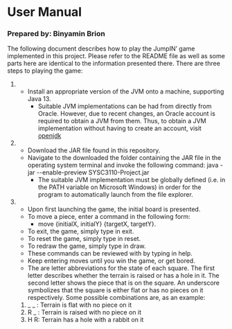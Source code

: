 # User Manual
### Prepared by: Binyamin Brion
The following document describes how to play the JumpIN’ game implemented in this project.
Please refer to the README file as well as some parts here are identical to the information presented there.
There are three steps to playing the game:

 1. 
	- Install an appropriate version of the JVM onto a machine, supporting Java 13.
		 - Suitable JVM implementations can be had from directly from Oracle. However, due to recent changes, an Oracle account is required to obtain a JVM from them. Thus, to obtain a JVM implementation without having to create an account, visit [openjdk](https://adoptopenjdk.net/)
 3.  
	- Download the JAR file found in this repository.
	-  Navigate to the downloaded the folder containing the JAR file in the operating system terminal and invoke the following command: java -jar --enable-preview SYSC3110-Project.jar	
		- The suitable JVM implementation must be globally defined (i.e. in the PATH variable on Microsoft Windows) in order for the program to automatically launch from the file explorer.
 4. 
	*  Upon first launching the game, the initial board is presented.
	*  To move a piece, enter a command in the following form: 
		 - move {initialX, initialY} {targetX, targetY}.
	* To exit, the game, simply type in exit.
	* To reset the game, simply type in reset.
	* To redraw the game, simply type in draw.
	* These commands can be reviewed with by typing in help.
	* Keep entering moves until you win the game, or get bored.
	
	- The are letter abbreviations for the state of each square. The first letter describes whether the terrain is raised or has a hole in it. The second letter shows the piece that is on the square. An underscore symbolizes that the square is either flat or has no pieces on it respectively. Some possible combinations are, as an example:
	
	1. _ _ : Terrain is flat with no piece on it
	2. R _ : Terrain is raised with no piece on it
	3. H R: Terrain has a hole with a rabbit on it
	
	
	
